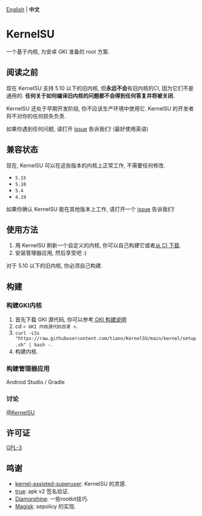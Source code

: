 [English](README.md) | **中文**

# KernelSU

一个基于内核, 为安卓 GKI 准备的 root 方案.

## 阅读之前

现在 KernelSU 支持 5.10 以下的旧内核, 但**永远不会**有旧内核的CI, 因为它们不是通用的.
**任何关于如何编译旧内核的问题都不会得到任何答复并将被关闭.**

KernelSU 还处于早期开发阶段, 你不应该生产环境中使用它. KernelSU 的开发者将不对你的任何损失负责.

如果你遇到任何问题, 请打开 [issue](https://github.com/tiann/KernelSU/issues) 告诉我们! (最好使用英语)

## 兼容状态

现在, KernelSU 可以在这些版本的内核上正常工作, 不需要任何修改.

- `5.15`
- `5.10`
- `5.4`
- `4.19`

如果你确认 KernelSU 能在其他版本上工作, 请打开一个 [issue](https://github.com/tiann/KernelSU/issues) 告诉我们!

## 使用方法

1. 用 KernelSU 刷新一个自定义的内核, 你可以自己构建它或者[从 CI 下载](https://github.com/tiann/KernelSU/actions/workflows/build-kernel.yml).
2. 安装管理器应用, 然后享受吧 :)

对于 5.10 以下的旧内核, 你必须自己构建.

## 构建

### 构建GKI内核

1. 首先下载 GKI 源代码, 你可以参考[ GKI 构建说明](https://source.android.com/docs/setup/build/building-kernels)
2. cd `< GKI 内核源代码目录 >`.
3. `curl -LSs "https://raw.githubusercontent.com/tiann/KernelSU/main/kernel/setup.sh" | bash -`.
4. 构建内核.

### 构建管理器应用

Android Studio / Gradle

### 讨论

[@KernelSU](https://t.me/KernelSU)

## 许可证

[GPL-3](http://www.gnu.org/copyleft/gpl.html)

## 鸣谢

- [kernel-assisted-superuser](https://git.zx2c4.com/kernel-assisted-superuser/about/): KernelSU 的灵感.
- [true](https://github.com/brevent/genuine/): apk v2 签名验证.
- [Diamorphine](https://github.com/m0nad/Diamorphine): 一些rootkit技巧.
- [Magisk](https://github.com/topjohnwu/Magisk): sepolicy 的实现.
